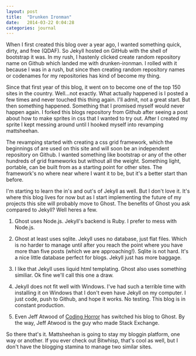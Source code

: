 ```yaml
---
layout: post
title:  "Drunken Ironman"
date:   2014-03-22 0:04:28
categories: journal
---
```



When I first created this blog over a year ago, I wanted something quick, dirty, and free (QDAF). So Jekyll hosted on GitHub with the shell of bootstrap it was. In my rush, I hastenly clicked create random repository name on Github which landed me with drunken-ironman. I rolled with it because I was in a rush, but since then creating random repository names or codenames for my repositories has kind of become my thing. 

Since that first year of this blog, it went on to become one of the top 150 sites in the country. Well...not exactly. What actually happened is I posted a few times and never touched this thing again. I'll admit, not a great start. But then something happened. Something that I promised myself would never happen again. I forked this blogs repository from Github after seeing a post about how to make sprites in css that I wanted to try out. After I created my sprite I kept messing around until I hooked myself into revamping mattsheehan.

The revamping started with creating a css grid framework, which the beginnings of are used on this site and will soon be an independent repository on Github. I wanted something like bootstrap or any of the other hundreds of grid frameworks but without all the weight. Something light, portable, can be built from as a starting point for other sites. The framework's no where near where I want it to be, but it's a better start than before.

I'm starting to learn the in's and out's of Jekyll as well. But I don't love it. It's where this blog lives for now but as I start implementing the future of my projects this site will probably move to Ghost. The benefits of Ghost you ask compared to Jekyll? Well heres a few.

1. Ghost uses Node.js. Jekyll's backend is Ruby. I prefer to mess with Node.js.

2. Ghost at least uses sqlite. Jekyll uses no database, just flat files. Which is no harder to manage until after you reach the point where you have more than five posts (which we are approaching!). Sqlite is not hard. It's a nice little database perfect for blogs. Jekyll just has more baggage.

3. I like that Jekyll uses liquid html templating. Ghost also uses something similiar. Ok fine we'll call this one a draw.

4. Jekyll does not fit well with Windows. I've had such a terrible time with installing it on Windows that I don't even have Jekyll on my computer. I just code, push to Github, and hope it works. No testing. This blog is in constant production.

5. Even Jeff Atwood of <a href="http://blog.codinghorror.com" target='_blank'>Coding Horror</a> has switched his blog to Ghost. By the way, Jeff Atwood is the guy who made Stack Exchange.

So there that's it. Mattsheehan is going to stay my bloggin platform, one way or another. If you ever check out Bitwhisp, that's cool as well, but I don't have the blogging stamina to manage two similar sites.